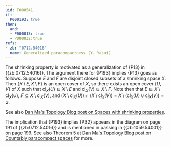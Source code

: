 ```yaml
---
uid: T000541
if:
  P000193: true
then:
  and:
  - P000013: true
  - P000032:true
refs:
- zb: "0712.54016"
  name: Generalized paracompactness (Y. Yasui)
---
```


The shrinking property is motivated as a generalization of {P13} in {{zb:0712.54016}}. The argument there for {P193} implies {P13} goes as follows. Suppose $E$ and $F$ are disjoint closed subsets of a shrinking space $X$. Then $\{ X \setminus E , X \setminus F\}$ is an open cover of $X$, so there exists an open cover $\{U, V\}$ of $X$ such that $\mathrm{cl}_X(U) \subseteq X \setminus E$ and $\mathrm{cl}_X(V) \subseteq X \setminus F$. Note then that $E \subseteq X \setminus \mathrm{cl}_X(U)$, $F \subseteq X \setminus \mathrm{cl}_X(V)$, and $\left( X \setminus \mathrm{cl}_X(U) \right) \cap \left( X \setminus \mathrm{cl}_X(V) \right) = X \setminus \left( \mathrm{cl}_X(U) \cup \mathrm{cl}_X(V) \right) = \emptyset$.

See also [Dan Ma's Topology Blog post on Spaces with shrinking properties](https://dantopology.wordpress.com/2017/01/05/spaces-with-shrinking-properties/).

The implication that {P193} implies {P32} appears in the diagram on page 191 of {{zb:0712.54016}} and is mentioned in passing in {{zb:1059.54001}} on page 199. See also Theorem 5 at [Dan Ma's Topology Blog post on Countably paracompact spaces](https://dantopology.wordpress.com/2016/12/08/countably-paracompact-spaces/) for more.